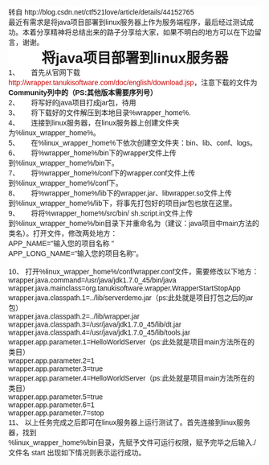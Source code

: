 <p style="margin-top:0px;margin-bottom:0px;padding:0px;font-family:Arial;font-size:14px;white-space:normal;background-color:#FFFFFF;">
	转自&nbsp;http://blog.csdn.net/ctf521love/article/details/44152765
</p>
<p style="margin-top:0px;margin-bottom:0px;padding:0px;font-family:Arial;font-size:14px;white-space:normal;background-color:#FFFFFF;">
	最近有需求是将java项目部署到linux服务器上作为服务端程序，最后经过测试成功。本着分享精神将总结出来的路子分享给大家，如果不明白的地方可以在下边留言，谢谢。
</p>
<h1 align="center" style="margin:0px;padding:0px;font-family:Arial;white-space:normal;background-color:#FFFFFF;">
	将java项目部署到linux服务器
</h1>
<p style="margin-top:0px;margin-bottom:0px;padding:0px;font-family:Arial;font-size:14px;white-space:normal;background-color:#FFFFFF;">
	1、&nbsp;&nbsp;&nbsp;&nbsp;&nbsp;&nbsp;首先从官网下载<a target="_blank" href="http://wrapper.tanukisoftware.com/doc/english/download.jsp" style="color:#CA0000;text-decoration-line:none;">http://wrapper.tanukisoftware.com/doc/english/download.jsp</a>，注意下载的文件为<strong>Community列中的（PS:其他版本需要序列号）</strong>
</p>
<p style="margin-top:0px;margin-bottom:0px;padding:0px;font-family:Arial;font-size:14px;white-space:normal;background-color:#FFFFFF;">
	2、&nbsp;&nbsp;&nbsp;&nbsp;&nbsp;&nbsp;将写好的java项目打成jar包，待用
</p>
<p style="margin-top:0px;margin-bottom:0px;padding:0px;font-family:Arial;font-size:14px;white-space:normal;background-color:#FFFFFF;">
	3、&nbsp;&nbsp;&nbsp;&nbsp;&nbsp;&nbsp;将下载好的文件解压到本地目录%wrapper_home%.
</p>
<p style="margin-top:0px;margin-bottom:0px;padding:0px;font-family:Arial;font-size:14px;white-space:normal;background-color:#FFFFFF;">
	4、&nbsp;&nbsp;&nbsp;&nbsp;&nbsp;&nbsp;连接到linux服务器，在linux服务器上创建文件夹为%linux_wrapper_home%。
</p>
<p style="margin-top:0px;margin-bottom:0px;padding:0px;font-family:Arial;font-size:14px;white-space:normal;background-color:#FFFFFF;">
	5、&nbsp;&nbsp;&nbsp;&nbsp;&nbsp;&nbsp;在%linux_wrapper_home%下依次创建空文件夹：bin、lib、conf、logs。
</p>
<p style="margin-top:0px;margin-bottom:0px;padding:0px;font-family:Arial;font-size:14px;white-space:normal;background-color:#FFFFFF;">
	6、&nbsp;&nbsp;&nbsp;&nbsp;&nbsp;&nbsp;将%wrapper_home%/bin下的wrapper文件上传到%linux_wrapper_home%/bin下。
</p>
<p style="margin-top:0px;margin-bottom:0px;padding:0px;font-family:Arial;font-size:14px;white-space:normal;background-color:#FFFFFF;">
	7、&nbsp;&nbsp;&nbsp;&nbsp;&nbsp;&nbsp;将%wrapper_home%/conf下的wrapper.conf文件上传到%linux_wrapper_home%/conf下。
</p>
<p style="margin-top:0px;margin-bottom:0px;padding:0px;font-family:Arial;font-size:14px;white-space:normal;background-color:#FFFFFF;">
	8、&nbsp;&nbsp;&nbsp;&nbsp;&nbsp;&nbsp;将%wrapper_home%/lib下的wrapper.jar、libwrapper.so文件上传到%linux_wrapper_home%/lib下，将事先打包好的项目jar包也放在这里。
</p>
<p style="margin-top:0px;margin-bottom:0px;padding:0px;font-family:Arial;font-size:14px;white-space:normal;background-color:#FFFFFF;">
	9、&nbsp;&nbsp;&nbsp;&nbsp;&nbsp;&nbsp;将将%wrapper_home%/src/bin/ sh.script.in文件上传到%linux_wrapper_home%/bin目录下并重命名为（建议：java项目中main方法的类名）。打开文件，修改两处地方：
</p>
<p style="margin-top:0px;margin-bottom:0px;padding:0px;font-family:Arial;font-size:14px;white-space:normal;background-color:#FFFFFF;">
	APP_NAME="输入您的项目名称 "
</p>
<p style="margin-top:0px;margin-bottom:0px;padding:0px;font-family:Arial;font-size:14px;white-space:normal;background-color:#FFFFFF;">
	APP_LONG_NAME="输入您的项目名称"。
</p>
<p style="margin-top:0px;margin-bottom:0px;padding:0px;font-family:Arial;font-size:14px;white-space:normal;background-color:#FFFFFF;">
	&nbsp;
</p>
<p style="margin-top:0px;margin-bottom:0px;padding:0px;font-family:Arial;font-size:14px;white-space:normal;background-color:#FFFFFF;">
	10、 打开%linux_wrapper_home%/conf/wrapper.conf文件，需要修改以下地方：
</p>
<p style="margin-top:0px;margin-bottom:0px;padding:0px;font-family:Arial;font-size:14px;white-space:normal;background-color:#FFFFFF;">
	wrapper.java.command=/usr/java/jdk1.7.0_45/bin/java
</p>
<p style="margin-top:0px;margin-bottom:0px;padding:0px;font-family:Arial;font-size:14px;white-space:normal;background-color:#FFFFFF;">
	wrapper.java.mainclass=org.tanukisoftware.wrapper.WrapperStartStopApp
</p>
<p style="margin-top:0px;margin-bottom:0px;padding:0px;font-family:Arial;font-size:14px;white-space:normal;background-color:#FFFFFF;">
	wrapper.java.classpath.1=../lib/serverdemo.jar（ps:此处就是项目打包之后的jar包）
</p>
<p style="margin-top:0px;margin-bottom:0px;padding:0px;font-family:Arial;font-size:14px;white-space:normal;background-color:#FFFFFF;">
	wrapper.java.classpath.2=../lib/wrapper.jar
</p>
<p style="margin-top:0px;margin-bottom:0px;padding:0px;font-family:Arial;font-size:14px;white-space:normal;background-color:#FFFFFF;">
	wrapper.java.classpath.3=/usr/java/jdk1.7.0_45/lib/dt.jar
</p>
<p style="margin-top:0px;margin-bottom:0px;padding:0px;font-family:Arial;font-size:14px;white-space:normal;background-color:#FFFFFF;">
	wrapper.java.classpath.4=/usr/java/jdk1.7.0_45/lib/tools.jar
</p>
<p style="margin-top:0px;margin-bottom:0px;padding:0px;font-family:Arial;font-size:14px;white-space:normal;background-color:#FFFFFF;">
	wrapper.app.parameter.1=HelloWorldServer（ps:此处就是项目main方法所在的类目）
</p>
<p style="margin-top:0px;margin-bottom:0px;padding:0px;font-family:Arial;font-size:14px;white-space:normal;background-color:#FFFFFF;">
	wrapper.app.parameter.2=1
</p>
<p style="margin-top:0px;margin-bottom:0px;padding:0px;font-family:Arial;font-size:14px;white-space:normal;background-color:#FFFFFF;">
	wrapper.app.parameter.3=true
</p>
<p style="margin-top:0px;margin-bottom:0px;padding:0px;font-family:Arial;font-size:14px;white-space:normal;background-color:#FFFFFF;">
	wrapper.app.parameter.4=HelloWorldServer（ps:此处就是项目main方法所在的类目）
</p>
<p style="margin-top:0px;margin-bottom:0px;padding:0px;font-family:Arial;font-size:14px;white-space:normal;background-color:#FFFFFF;">
	wrapper.app.parameter.5=true
</p>
<p style="margin-top:0px;margin-bottom:0px;padding:0px;font-family:Arial;font-size:14px;white-space:normal;background-color:#FFFFFF;">
	wrapper.app.parameter.6=1
</p>
<p style="margin-top:0px;margin-bottom:0px;padding:0px;font-family:Arial;font-size:14px;white-space:normal;background-color:#FFFFFF;">
	wrapper.app.parameter.7=stop&nbsp;
</p>
<p style="margin-top:0px;margin-bottom:0px;padding:0px;font-family:Arial;font-size:14px;white-space:normal;background-color:#FFFFFF;">
	11、 以上任务完成之后即可在linux服务器上运行测试了。首先连接到linux服务器，找到
</p>
<p style="margin-top:0px;margin-bottom:0px;padding:0px;font-family:Arial;font-size:14px;white-space:normal;background-color:#FFFFFF;">
	%linux_wrapper_home%/bin目录，先赋予文件可运行权限，赋予完毕之后输入./文件名 start 出现如下情况则表示运行成功。
</p>